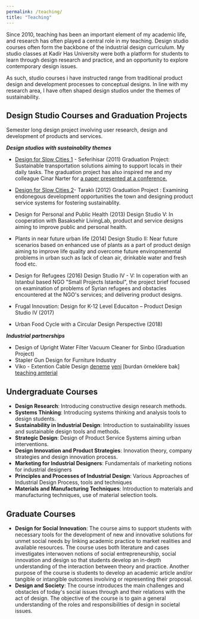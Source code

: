 ```yaml
---
permalink: /teaching/
title: "Teaching"
---
```


Since 2010, teaching has been an important element of my academic life, and research has often played a central role in my teaching. Design studio courses often form the backbone of the industrial design curriculum. My studio classes at Kadir Has University were both a platform for students to learn through design research and practice, and an opportunity to explore contemporary design issues.

As such, studio courses i have instructed range from traditional product design and development processes to conceptual designs. In line with my research area, I have often shaped design studios under the themes of sustainability.

##  Design Studio Courses and Graduation Projects

Semester long design project involving user research, design and development of products and services. 

***Design studios with sustainablity themes***

- [Design for Slow Cities 1](/studio1) - Seferihisar  (2011) Graduation Project: Sustainable transportation solutions aiming to support locals in their daily tasks.
The graduation project has also inspired me and my colleague Cinar Narter for [a paper presented at a conference.](/images/Narter_Bayraktaroglu)

- [Design for Slow Cities 2](/studio2)- Taraklı (2012) Graduation Project : Examining endonegous development opportunities the town and designing product service systems for fostering sustainablity.
- Design for Personal and Public Health (2013) Design Studio V: In cooperation with Basaksehir LivingLab, product and service designs aiming to improve public and personal health.
- Plants in near future urban life (2014) Design Studio II: Near future scenarios based on enhanced use of plants as a part of product design aiming to improve life quality and overcome future enviropnemental problems in urban such as lack of clean air, drinkable water and fresh food etc.
- Design for Refugees (2016) Design Studio IV - V: In coperation with an Istanbul based NGO "Small Projects Istanbul", the project brief focused on examination of problems of Syrian refugees and obstacles encountered at the NGO's services; and delivering product designs. 
- Frugal Innovation: Design for K-12 Level Educaiton – Product Design Studio IV (2017)
- Urban Food Cycle with a Circular Design Perspective (2018)

***Industrial partnerships***

- Design of Upright Water Filter Vacuum Cleaner for Sinbo (Graduation Project)
- Stapler Gun Design for Furniture Industry
- Viko - Extention Cable Design [deneme](/pdp.png)
[yeni](images/teaching/pdp.png)
[burdan örneklere bak] [teaching amterial](/teaching-materials)

##  Undergraduate Courses

- **Design Research**: Introducing constructive design research methods.
- **Systems Thinking**: Introducing systems thinking and analysis tools to design students.
- **Sustainability in Industrial Design**: Introduction to sustainability issues and sustainable design tools and methods.  
- **Strategic Design**: Design of Product Service Systems aiming urban interventions.
- **Design Innovation and Product Strategies**: Innovation theory, company strategies and design innovation process.
- **Marketing for Industrial Designers**: Fundamentals of marketing notions for industrial designers
- **Principles and Processes of Industrial Design**: Various Approaches of Industrial Design Process, tools and techniques
- **Materials and Manufacturing Techniques**: Introduction to materials and manufacturing techniques, use of material selection tools.



##  Graduate Courses

- **Design for Social Innovation**: The course aims to support students with necessary tools for the development of new and innovative solutions for unmet social needs by linking academic practice to market realities and available resources. The course uses both literature and cases investigates interwoven notions of social entrepreneurship, social innovation and design so that students develop an in-depth understanding of the interaction between theory and practice. Another purpose of the course is students to develop an academic article and/or tangible or intangible outcomes involving or representing their proposal.
- **Design and Society**: The course introduces the main challenges and obstacles of today's social issues through and their relations with the act of design. The objective of the course is to gain a general understanding of the roles and responsibilities of design in societal issues.

